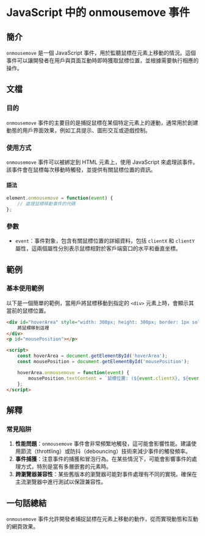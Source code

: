 <!--
Meta Description: # JavaScript 中的 onmousemove 事件 ## 簡介 `onmousemove` 是一個 JavaScript 事件，用於監聽鼠標在元素上移動的情況。這個事件可以讓開發者在用戶與頁面互動時即時獲取鼠標位置，並根據需要執行相應的操作。 ## 文檔 ### 目的 `onmousemo...
Meta Keywords: onmousemove, event, javascript, hoverarea, mouseposition
-->

# JavaScript 中的 onmousemove 事件

## 簡介
`onmousemove` 是一個 JavaScript 事件，用於監聽鼠標在元素上移動的情況。這個事件可以讓開發者在用戶與頁面互動時即時獲取鼠標位置，並根據需要執行相應的操作。

## 文檔

### 目的
`onmousemove` 事件的主要目的是捕捉鼠標在某個特定元素上的運動，通常用於創建動態的用戶界面效果，例如工具提示、圖形交互或遊戲控制。

### 使用方式
`onmousemove` 事件可以被綁定到 HTML 元素上，使用 JavaScript 來處理該事件。該事件會在鼠標每次移動時觸發，並提供有關鼠標位置的資訊。

#### 語法
```javascript
element.onmousemove = function(event) {
    // 處理鼠標移動事件的代碼
};
```

### 參數
- `event`：事件對象，包含有關鼠標位置的詳細資料，包括 `clientX` 和 `clientY` 屬性，這兩個屬性分別表示鼠標相對於客戶端窗口的水平和垂直坐標。

## 範例

### 基本使用範例
以下是一個簡單的範例，當用戶將鼠標移動到指定的 `<div>` 元素上時，會顯示其當前的鼠標位置。

```html
<div id="hoverArea" style="width: 300px; height: 300px; border: 1px solid black;">
    將鼠標移到這裡
</div>
<p id="mousePosition"></p>

<script>
    const hoverArea = document.getElementById('hoverArea');
    const mousePosition = document.getElementById('mousePosition');

    hoverArea.onmousemove = function(event) {
        mousePosition.textContent = `鼠標位置: (${event.clientX}, ${event.clientY})`;
    };
</script>
```

## 解釋

### 常見陷阱
1. **性能問題**：`onmousemove` 事件會非常頻繁地觸發，這可能會影響性能。建議使用節流（throttling）或防抖（debouncing）技術來減少事件的觸發頻率。
2. **事件捕獲**：注意事件的捕獲和冒泡行為。在某些情況下，可能會影響事件的處理方式，特別是當有多層嵌套的元素時。
3. **跨瀏覽器兼容性**：某些舊版本的瀏覽器可能對事件處理有不同的實現。確保在主流瀏覽器中進行測試以保證兼容性。

## 一句話總結
`onmousemove` 事件允許開發者捕捉鼠標在元素上移動的動作，從而實現動態和互動的網頁效果。